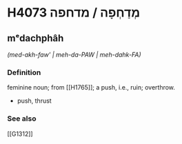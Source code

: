 # H4073 מְדַחְפָה / מדחפה

## mᵉdachphâh

_(med-akh-faw' | meh-da-PAW | meh-dahk-FA)_

### Definition

feminine noun; from [[H1765]]; a push, i.e., ruin; overthrow.

- push, thrust
### See also

[[G1312]]

